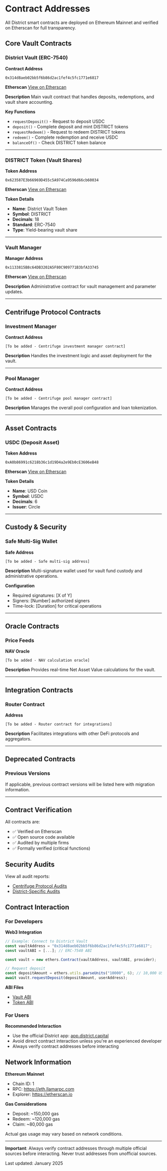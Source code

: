 # Contract Addresses

All District smart contracts are deployed on Ethereum Mainnet and verified on Etherscan for full transparency.

## Core Vault Contracts

### District Vault (ERC-7540)

**Contract Address**
```
0x314d8aeb02bb5f6b86d2ac1fef4c5fc1771e6817
```

**Etherscan**
[View on Etherscan](https://etherscan.io/address/0x314d8aeb02bb5f6b86d2ac1fef4c5fc1771e6817)

**Description**
Main vault contract that handles deposits, redemptions, and vault share accounting.

**Key Functions**
- `requestDeposit()` - Request to deposit USDC
- `deposit()` - Complete deposit and mint DISTRICT tokens
- `requestRedeem()` - Request to redeem DISTRICT tokens
- `redeem()` - Complete redemption and receive USDC
- `balanceOf()` - Check DISTRICT token balance

---

### DISTRICT Token (Vault Shares)

**Token Address**
```
0x623587E3b66969D455c5A974Ca9596d66cb60034
```

**Etherscan**
[View on Etherscan](https://etherscan.io/token/0x623587E3b66969D455c5A974Ca9596d66cb60034)

**Token Details**
- **Name**: District Vault Token
- **Symbol**: DISTRICT
- **Decimals**: 18
- **Standard**: ERC-7540
- **Type**: Yield-bearing vault share

---

### Vault Manager

**Manager Address**
```
0x1133815B8c64DB3202A5F80C909771B3bfA33745
```

**Etherscan**
[View on Etherscan](https://etherscan.io/address/0x1133815B8c64DB3202A5F80C909771B3bfA33745)

**Description**
Administrative contract for vault management and parameter updates.

---

## Centrifuge Protocol Contracts

### Investment Manager

**Contract Address**
```
[To be added - Centrifuge investment manager contract]
```

**Description**
Handles the investment logic and asset deployment for the vault.

---

### Pool Manager

**Contract Address**
```
[To be added - Centrifuge pool manager contract]
```

**Description**
Manages the overall pool configuration and loan tokenization.

---

## Asset Contracts

### USDC (Deposit Asset)

**Token Address**
```
0xA0b86991c6218b36c1d19D4a2e9Eb0cE3606eB48
```

**Etherscan**
[View on Etherscan](https://etherscan.io/token/0xA0b86991c6218b36c1d19D4a2e9Eb0cE3606eB48)

**Token Details**
- **Name**: USD Coin
- **Symbol**: USDC
- **Decimals**: 6
- **Issuer**: Circle

---

## Custody & Security

### Safe Multi-Sig Wallet

**Safe Address**
```
[To be added - Safe multi-sig address]
```

**Description**
Multi-signature wallet used for vault fund custody and administrative operations.

**Configuration**
- Required signatures: [X of Y]
- Signers: [Number] authorized signers
- Time-lock: [Duration] for critical operations

---

## Oracle Contracts

### Price Feeds

**NAV Oracle**
```
[To be added - NAV calculation oracle]
```

**Description**
Provides real-time Net Asset Value calculations for the vault.

---

## Integration Contracts

### Router Contract

**Address**
```
[To be added - Router contract for integrations]
```

**Description**
Facilitates integrations with other DeFi protocols and aggregators.

---

## Deprecated Contracts

### Previous Versions

If applicable, previous contract versions will be listed here with migration information.

---

## Contract Verification

All contracts are:
- ✅ Verified on Etherscan
- ✅ Open source code available
- ✅ Audited by multiple firms
- ✅ Formally verified (critical functions)

## Security Audits

View all audit reports:
- [Centrifuge Protocol Audits](https://docs.centrifuge.io/developer/protocol/security/)
- [District-Specific Audits](../technical-overview/audits.md)

## Contract Interaction

### For Developers

**Web3 Integration**
```javascript
// Example: Connect to District Vault
const vaultAddress = "0x314d8aeb02bb5f6b86d2ac1fef4c5fc1771e6817";
const vaultABI = [...]; // ERC-7540 ABI

const vault = new ethers.Contract(vaultAddress, vaultABI, provider);

// Request deposit
const depositAmount = ethers.utils.parseUnits("10000", 6); // 10,000 USDC
await vault.requestDeposit(depositAmount, userAddress);
```

**ABI Files**
- [Vault ABI](https://github.com/districtcapital/contracts/blob/main/abi/Vault.json)
- [Token ABI](https://github.com/districtcapital/contracts/blob/main/abi/Token.json)

### For Users

**Recommended Interaction**
- Use the official District app: [app.district.capital](https://app.district.capital)
- Avoid direct contract interaction unless you're an experienced developer
- Always verify contract addresses before interacting

## Network Information

**Ethereum Mainnet**
- Chain ID: 1
- RPC: https://eth.llamarpc.com
- Explorer: https://etherscan.io

**Gas Considerations**
- Deposit: ~150,000 gas
- Redeem: ~120,000 gas
- Claim: ~80,000 gas

Actual gas usage may vary based on network conditions.

---

**Important**: Always verify contract addresses through multiple official sources before interacting. Never trust addresses from unofficial sources.

Last updated: January 2025
